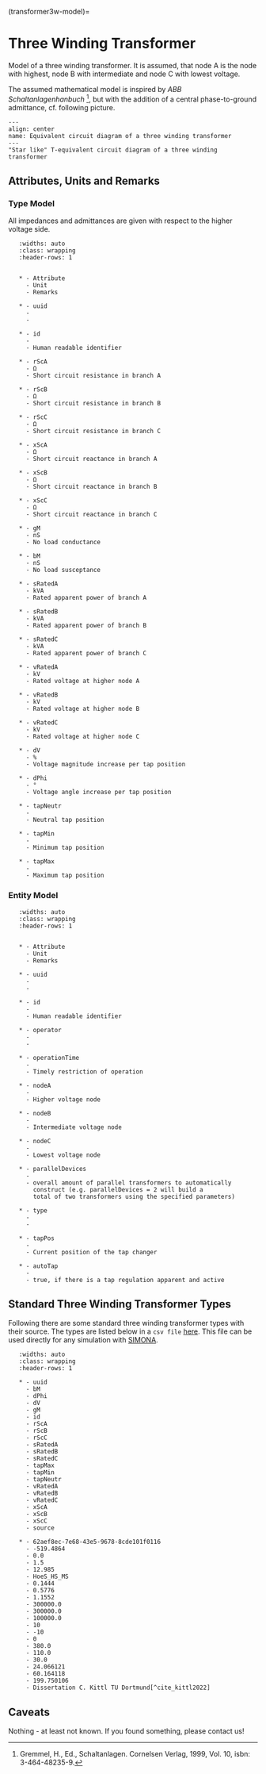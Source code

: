 (transformer3w-model)=

# Three Winding Transformer

Model of a three winding transformer.
It is assumed, that node A is the node with highest, node B with intermediate and node C with lowest voltage.

The assumed mathematical model is inspired by *ABB Schaltanlagenhanbuch* [^cite_gremmel1999], but with the addition of a
central phase-to-ground admittance, cf. following picture.

```{figure} ../../../_static/figures/ecdTransformer3w.png
---
align: center
name: Equivalent circuit diagram of a three winding transformer
---
"Star like" T-equivalent circuit diagram of a three winding transformer
```

## Attributes, Units and Remarks

### Type Model

All impedances and admittances are given with respect to the higher voltage side.

```{list-table}
   :widths: auto
   :class: wrapping
   :header-rows: 1


   * - Attribute
     - Unit
     - Remarks

   * - uuid
     -
     -

   * - id
     -
     - Human readable identifier

   * - rScA
     - Ω
     - Short circuit resistance in branch A

   * - rScB
     - Ω
     - Short circuit resistance in branch B

   * - rScC
     - Ω
     - Short circuit resistance in branch C

   * - xScA
     - Ω
     - Short circuit reactance in branch A

   * - xScB
     - Ω
     - Short circuit reactance in branch B

   * - xScC
     - Ω
     - Short circuit reactance in branch C

   * - gM
     - nS
     - No load conductance

   * - bM
     - nS
     - No load susceptance

   * - sRatedA
     - kVA
     - Rated apparent power of branch A

   * - sRatedB
     - kVA
     - Rated apparent power of branch B

   * - sRatedC
     - kVA
     - Rated apparent power of branch C

   * - vRatedA
     - kV
     - Rated voltage at higher node A

   * - vRatedB
     - kV
     - Rated voltage at higher node B

   * - vRatedC
     - kV
     - Rated voltage at higher node C

   * - dV
     - %
     - Voltage magnitude increase per tap position

   * - dPhi
     - °
     - Voltage angle increase per tap position

   * - tapNeutr
     -
     - Neutral tap position

   * - tapMin
     -
     - Minimum tap position

   * - tapMax
     -
     - Maximum tap position

```

### Entity Model

```{list-table}
   :widths: auto
   :class: wrapping
   :header-rows: 1


   * - Attribute
     - Unit
     - Remarks

   * - uuid
     -
     -

   * - id
     -
     - Human readable identifier

   * - operator
     -
     -

   * - operationTime
     -
     - Timely restriction of operation

   * - nodeA
     -
     - Higher voltage node

   * - nodeB
     -
     - Intermediate voltage node

   * - nodeC
     -
     - Lowest voltage node

   * - parallelDevices
     -
     - overall amount of parallel transformers to automatically
       construct (e.g. parallelDevices = 2 will build a
       total of two transformers using the specified parameters)

   * - type
     -
     -

   * - tapPos
     -
     - Current position of the tap changer

   * - autoTap
     -
     - true, if there is a tap regulation apparent and active

```

## Standard Three Winding Transformer Types

Following there are some standard three winding transformer types with their source. The types are listed below in a ``csv file`` [here](https://github.com/ie3-institute/PowerSystemDataModel/tree/dev/input/StandardAssetTypes). This
file can be used directly for any simulation with [SIMONA](https://github.com/ie3-institute/simona).

```{list-table}
   :widths: auto
   :class: wrapping
   :header-rows: 1
   
   * - uuid
     - bM
     - dPhi
     - dV
     - gM
     - id
     - rScA
     - rScB
     - rScC
     - sRatedA
     - sRatedB
     - sRatedC
     - tapMax
     - tapMin
     - tapNeutr
     - vRatedA
     - vRatedB
     - vRatedC
     - xScA
     - xScB
     - xScC
     - source
     
   * - 62aef8ec-7e68-43e5-9678-8cde101f0116
     - -519.4864
     - 0.0
     - 1.5
     - 12.985
     - HoeS_HS_MS
     - 0.1444
     - 0.5776
     - 1.1552
     - 300000.0
     - 300000.0
     - 100000.0
     - 10
     - -10
     - 0
     - 380.0
     - 110.0
     - 30.0
     - 24.066121
     - 60.164118
     - 199.750106
     - Dissertation C. Kittl TU Dortmund[^cite_kittl2022]     
```

## Caveats

Nothing - at least not known.
If you found something, please contact us!

[^cite_gremmel1999]: Gremmel, H., Ed., Schaltanlagen. Cornelsen Verlag, 1999, Vol. 10, isbn: 3-464-48235-9.
[^cite_kittl2022]: Kittl, C., Entwurf und Validierung eines individualitätszentrierten, interdisziplinären Energiesystemsimulators basierend auf ereignisdiskreter Simulation und Agententheorie, Dortmunder Beiträge zu Energiesystemen, Energieeffizienz und Energiewirtschaft, Shaker Verlag, 2022, Vol. 25, isbn: 9-783-84408463-4.
